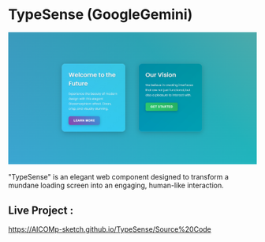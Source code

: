 # TypeSense (GoogleGemini) 

![My Screenshot](Images/Image1.png)

"TypeSense" is an elegant web component designed to transform a mundane loading screen into an engaging, human-like interaction. 

## Live Project :  
https://AICOMp-sketch.github.io/TypeSense/Source%20Code